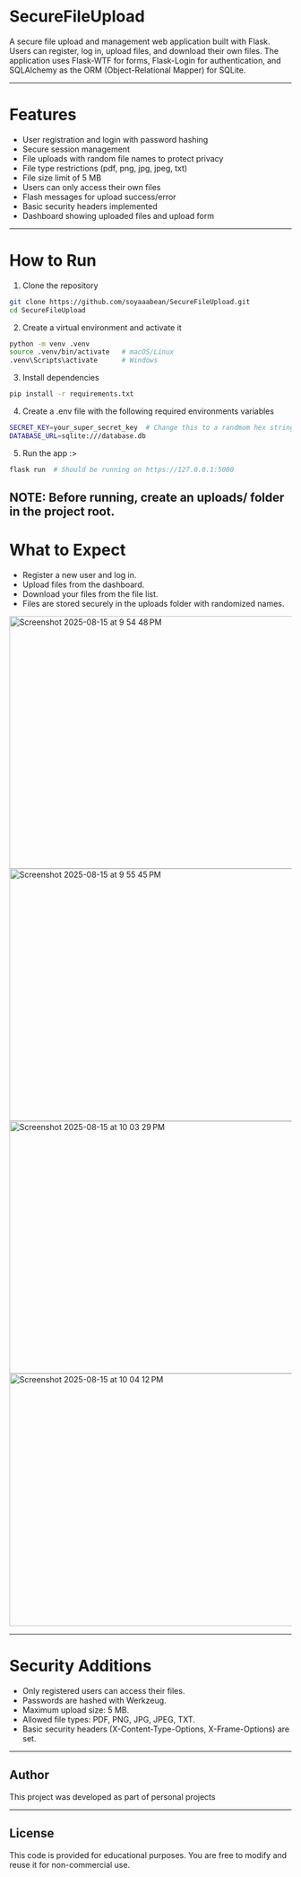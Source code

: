 # SecureFileUpload
A secure file upload and management web application built with Flask. Users can register, log in, upload files, and download their own files. The application uses Flask-WTF for forms, Flask-Login for authentication, and SQLAlchemy as the ORM (Object-Relational Mapper) for SQLite.

---

# Features
- User registration and login with password hashing
- Secure session management
- File uploads with random file names to protect privacy
- File type restrictions (pdf, png, jpg, jpeg, txt)
- File size limit of 5 MB
- Users can only access their own files
- Flash messages for upload success/error
- Basic security headers implemented
- Dashboard showing uploaded files and upload form

---

# How to Run
1. Clone the repository
```bash
git clone https://github.com/soyaaabean/SecureFileUpload.git
cd SecureFileUpload
```
2. Create a virtual environment and activate it
```bash
python -m venv .venv
source .venv/bin/activate   # macOS/Linux
.venv\Scripts\activate      # Windows
```
3. Install dependencies
```bash
pip install -r requirements.txt
```
4. Create a .env file with the following required environments variables
```bash
SECRET_KEY=your_super_secret_key  # Change this to a randmom hex string (could generate using: python -c "import secrets; print(secrets.token_hex(32))")
DATABASE_URL=sqlite:///database.db
```
5. Run the app :>
```bash
flask run  # Should be running on https://127.0.0.1:5000
```
NOTE: Before running, create an uploads/ folder in the project root.
---

# What to Expect
- Register a new user and log in.
- Upload files from the dashboard.
- Download your files from the file list.
- Files are stored securely in the uploads folder with randomized names.
<img width="902" height="450" alt="Screenshot 2025-08-15 at 9 54 48 PM" src="https://github.com/user-attachments/assets/8b0bfaa0-4a8b-41db-a333-a0fd3f02d9bd" />
<img width="902" height="450" alt="Screenshot 2025-08-15 at 9 55 45 PM" src="https://github.com/user-attachments/assets/a1c6516c-6b85-4fa3-980b-0eba831d3f3b" />
<img width="902" height="450" alt="Screenshot 2025-08-15 at 10 03 29 PM" src="https://github.com/user-attachments/assets/ea786020-3eb2-4007-91d0-413ac85d6b28" />
<img width="902" height="450" alt="Screenshot 2025-08-15 at 10 04 12 PM" src="https://github.com/user-attachments/assets/41ab0d4e-0feb-4026-9334-8a5de0fde8b2" />

---

# Security Additions
- Only registered users can access their files.
- Passwords are hashed with Werkzeug.
- Maximum upload size: 5 MB.
- Allowed file types: PDF, PNG, JPG, JPEG, TXT.
- Basic security headers (X-Content-Type-Options, X-Frame-Options) are set.

---

## Author

This project was developed as part of personal projects

---

## License

This code is provided for educational purposes. You are free to modify and reuse it for non-commercial use.



